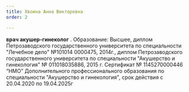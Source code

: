 ```yaml
---
title: Хвоина Анна Викторовна
order: 2

---
```

**врач акушер-гинеколог** . Образование: Высшее, диплом Петрозаводского государственного университета по специальности "Лечебное дело" №101014 0000475, 2014г., диплом Петрозаводского государственного университета по специальности "Акушерство и гинекология" № 011018035886, 2015 г. Сертификат № 1145270000446 “НМО” Дополнительного профессионального образования по специальности "Акушерство и гинекология", срок действия с 20.04.2020 по 19.04.2025г
